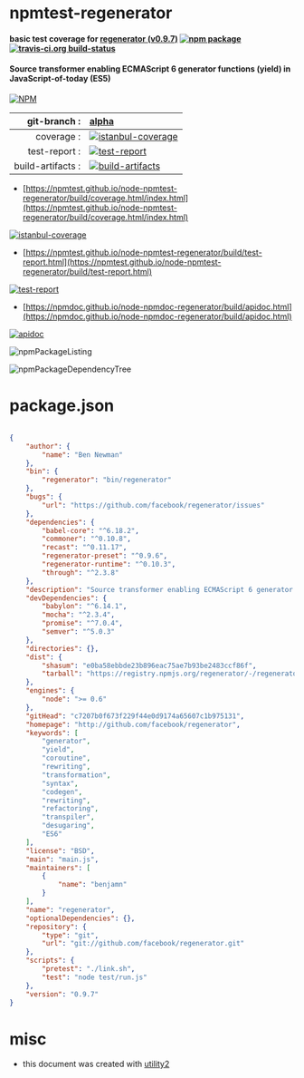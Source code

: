 # npmtest-regenerator

#### basic test coverage for  [regenerator (v0.9.7)](http://github.com/facebook/regenerator)  [![npm package](https://img.shields.io/npm/v/npmtest-regenerator.svg?style=flat-square)](https://www.npmjs.org/package/npmtest-regenerator) [![travis-ci.org build-status](https://api.travis-ci.org/npmtest/node-npmtest-regenerator.svg)](https://travis-ci.org/npmtest/node-npmtest-regenerator)

#### Source transformer enabling ECMAScript 6 generator functions (yield) in JavaScript-of-today (ES5)

[![NPM](https://nodei.co/npm/regenerator.png?downloads=true&downloadRank=true&stars=true)](https://www.npmjs.com/package/regenerator)

| git-branch : | [alpha](https://github.com/npmtest/node-npmtest-regenerator/tree/alpha)|
|--:|:--|
| coverage : | [![istanbul-coverage](https://npmtest.github.io/node-npmtest-regenerator/build/coverage.badge.svg)](https://npmtest.github.io/node-npmtest-regenerator/build/coverage.html/index.html)|
| test-report : | [![test-report](https://npmtest.github.io/node-npmtest-regenerator/build/test-report.badge.svg)](https://npmtest.github.io/node-npmtest-regenerator/build/test-report.html)|
| build-artifacts : | [![build-artifacts](https://npmtest.github.io/node-npmtest-regenerator/glyphicons_144_folder_open.png)](https://github.com/npmtest/node-npmtest-regenerator/tree/gh-pages/build)|

- [https://npmtest.github.io/node-npmtest-regenerator/build/coverage.html/index.html](https://npmtest.github.io/node-npmtest-regenerator/build/coverage.html/index.html)

[![istanbul-coverage](https://npmtest.github.io/node-npmtest-regenerator/build/screenCapture.buildCi.browser.%252Ftmp%252Fbuild%252Fcoverage.lib.html.png)](https://npmtest.github.io/node-npmtest-regenerator/build/coverage.html/index.html)

- [https://npmtest.github.io/node-npmtest-regenerator/build/test-report.html](https://npmtest.github.io/node-npmtest-regenerator/build/test-report.html)

[![test-report](https://npmtest.github.io/node-npmtest-regenerator/build/screenCapture.buildCi.browser.%252Ftmp%252Fbuild%252Ftest-report.html.png)](https://npmtest.github.io/node-npmtest-regenerator/build/test-report.html)

- [https://npmdoc.github.io/node-npmdoc-regenerator/build/apidoc.html](https://npmdoc.github.io/node-npmdoc-regenerator/build/apidoc.html)

[![apidoc](https://npmdoc.github.io/node-npmdoc-regenerator/build/screenCapture.buildCi.browser.%252Ftmp%252Fbuild%252Fapidoc.html.png)](https://npmdoc.github.io/node-npmdoc-regenerator/build/apidoc.html)

![npmPackageListing](https://npmtest.github.io/node-npmtest-regenerator/build/screenCapture.npmPackageListing.svg)

![npmPackageDependencyTree](https://npmtest.github.io/node-npmtest-regenerator/build/screenCapture.npmPackageDependencyTree.svg)



# package.json

```json

{
    "author": {
        "name": "Ben Newman"
    },
    "bin": {
        "regenerator": "bin/regenerator"
    },
    "bugs": {
        "url": "https://github.com/facebook/regenerator/issues"
    },
    "dependencies": {
        "babel-core": "^6.18.2",
        "commoner": "^0.10.8",
        "recast": "^0.11.17",
        "regenerator-preset": "^0.9.6",
        "regenerator-runtime": "^0.10.3",
        "through": "^2.3.8"
    },
    "description": "Source transformer enabling ECMAScript 6 generator functions (yield) in JavaScript-of-today (ES5)",
    "devDependencies": {
        "babylon": "^6.14.1",
        "mocha": "^2.3.4",
        "promise": "^7.0.4",
        "semver": "^5.0.3"
    },
    "directories": {},
    "dist": {
        "shasum": "e0ba58ebbde23b896eac75ae7b93be2483ccf86f",
        "tarball": "https://registry.npmjs.org/regenerator/-/regenerator-0.9.7.tgz"
    },
    "engines": {
        "node": ">= 0.6"
    },
    "gitHead": "c7207b0f673f229f44e0d9174a65607c1b975131",
    "homepage": "http://github.com/facebook/regenerator",
    "keywords": [
        "generator",
        "yield",
        "coroutine",
        "rewriting",
        "transformation",
        "syntax",
        "codegen",
        "rewriting",
        "refactoring",
        "transpiler",
        "desugaring",
        "ES6"
    ],
    "license": "BSD",
    "main": "main.js",
    "maintainers": [
        {
            "name": "benjamn"
        }
    ],
    "name": "regenerator",
    "optionalDependencies": {},
    "repository": {
        "type": "git",
        "url": "git://github.com/facebook/regenerator.git"
    },
    "scripts": {
        "pretest": "./link.sh",
        "test": "node test/run.js"
    },
    "version": "0.9.7"
}
```



# misc
- this document was created with [utility2](https://github.com/kaizhu256/node-utility2)
